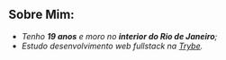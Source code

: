 <h2>Sobre Mim:</h2>

<ul>
    <em>
        <li> Tenho <strong>19 anos</strong> e moro no <strong>interior do Rio de Janeiro</strong>;</li>
        <li> Estudo desenvolvimento web fullstack na <a href="https://www.betrybe.com/" target="_Blank">Trybe</a>.</li>
    </em>
</ul>
